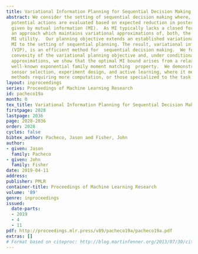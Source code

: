```yaml
---
title: Variational Information Planning for Sequential Decision Making
abstract: We consider the setting of sequential decision making where, at each  stage,
  potential actions are evaluated based on expected reduction in posterior uncertainty,
  given by mutual information (MI).  As MI typically lacks a closed form, we propose
  an approach which maintains variational approximations of, both, the posterior and
  MI utility.  Our planning objective extends an established variational bound on
  MI to the setting of sequential planning. The result, variational information planning
  (VIP), is an efficient method for  sequential decision making.  We further establish
  convexity of the variational planning objective and, under conditional exponential  family
  approximations, we show that the optimal MI bound arises from a relaxation of the
  well-known exponential family moment matching  property.  We demonstrate VIP for
  sensor selection, experiment design, and active learning, where it meets or exceeds
  methods requiring more computation, or those specialized to the task.
layout: inproceedings
series: Proceedings of Machine Learning Research
id: pacheco19a
month: 0
tex_title: Variational Information Planning for Sequential Decision Making
firstpage: 2028
lastpage: 2036
page: 2028-2036
order: 2028
cycles: false
bibtex_author: Pacheco, Jason and Fisher, John
author:
- given: Jason
  family: Pacheco
- given: John
  family: Fisher
date: 2019-04-11
address: 
publisher: PMLR
container-title: Proceedings of Machine Learning Research
volume: '89'
genre: inproceedings
issued:
  date-parts:
  - 2019
  - 4
  - 11
pdf: http://proceedings.mlr.press/v89/pacheco19a/pacheco19a.pdf
extras: []
# Format based on citeproc: http://blog.martinfenner.org/2013/07/30/citeproc-yaml-for-bibliographies/
---
```


